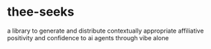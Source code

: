 # thee-seeks
a library to generate and distribute contextually appropriate affiliative positivity and confidence to ai agents through vibe alone
